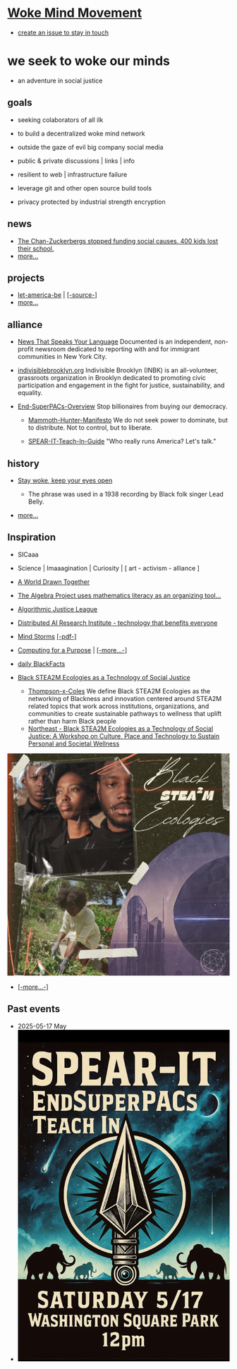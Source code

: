 # [Woke Mind Movement](https://github.com/Woke-Mind/Movement)

- [create an issue to stay in touch](./aaa/how/onboard.md)

# we seek to woke our minds

- an adventure in social justice

## goals

- seeking colaborators of all ilk

- to build a decentralized woke mind network

- outside the gaze of evil big company social media

- public & private discussions | links | info

- resilient to web | infrastructure failure

- leverage git and other open source build tools

- privacy protected by industrial strength encryption

## news

- [The Chan-Zuckerbergs stopped funding social causes. 400 kids lost their school.](./aaa/news/Priscilla-Chan-and-Mark-Zuckerberg-philanthropy-pivot.pdf)
- [more...](./aaa/news/2025-09.md)

## projects

- [let-america-be](https://jht9629-nyu.github.io/let-america-be/src/qrcode/?group=s1) | [[-source-]](https://github.com/jht9629-nyu/let-america-be.git)
- [more...](./aaa/projects/2025-09.md)

## alliance

- [News That Speaks Your Language](https://documentedny.com/) Documented is an independent, non-profit newsroom dedicated to reporting with and for immigrant communities in New York City.

- [indivisiblebrooklyn.org](https://indivisiblebrooklyn.org/) Indivisible Brooklyn (INBK) is an all-volunteer, grassroots organization in Brooklyn dedicated to promoting civic participation and engagement in the fight for justice, sustainability, and equality.

- [End-SuperPACs-Overview](./aaa/spearit/End-SuperPACs-Overview.pdf) Stop billionaires from buying our democracy.

  - [Mammoth-Hunter-Manifesto](./aaa/spearit/Mammoth-Hunter-Manifesto.pdf) We do not seek power to dominate, but to distribute. Not to control, but to liberate.

  - [SPEAR-IT-Teach-In-Guide](./aaa/spearit/SPEAR-IT-Teach-In-Guide.pdf) "Who really runs America? Let's talk."

## history

- [Stay woke, keep your eyes open](https://www.snopes.com/articles/464795/origins-term-stay-woke/)

  - The phrase was used in a 1938 recording by Black folk singer Lead Belly.

- [more...](./aaa/history/stay-woke.md)

## Inspiration

- SICaaa
- Science | Imaaagination | Curiosity | [ art - activism - alliance ]

- [A World Drawn Together](https://www.caricature.org/)

- [The Algebra Project uses mathematics literacy as an organizing tool...](https://algebra.org/)

- [Algorithmic Justice League](https://www.ajl.org/)

- [Distributed AI Research Institute - technology that benefits everyone](https://www.dair-institute.org/)

- [Mind Storms](https://www.media.mit.edu/publications/mindstorms/) [[-pdf-]](https://worrydream.com/refs/Papert_1980_-_Mindstorms,_1st_ed.pdf)

- [Computing for a Purpose](https://www.media.mit.edu/projects/purpose-based-creative-computing-with-scratch/overview/) | [[-more...-]](./aaa/purpose/purpose.md)

- [daily BlackFacts](https://molab-itp.github.io/p5moLibrary/src/demo/BlackFacts/)

- [Black STEA2M Ecologies as a Technology of Social Justice](https://docs.google.com/document/d/1hHQGZnN6TYTDGmNqOLXRAgc7Jg9el40TTNQAIKxOGn8/edit?tab=t.0)
  - [Thompson-x-Coles](https://drive.google.com/drive/folders/1W5aV78mfMnCUd_tGkTPImS_fWFPKGYmO)
    We define Black STEA2M Ecologies as the networking of Blackness and innovation centered around STEA2M related topics that work across institutions, organizations, and communities to create sustainable pathways to wellness that uplift rather than harm Black people
  - [Northeast - Black STEA2M Ecologies as a Technology of Social Justice: A Workshop on Culture, Place and Technology to Sustain Personal and Societal Wellness](https://icc.ucla.edu/invited-workshop-concepts/)

![Black-STEA2M-Ecologies.jpeg](./aaa/stea2m/1681-Black-STEA2M-Ecologies.jpeg)

- [[-more...-]](./aaa/inspiration/-inspiration.md)

## Past events

- 2025-05-17 May
- ![Spearit May 17 Flyer.jpeg](./aaa/spearit/Spearit-May-17-Flyer.jpeg)
